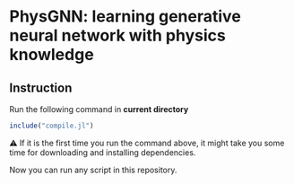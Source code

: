 # PhysGNN: learning generative neural network with physics knowledge

## Instruction 


Run the following command in **current directory** 
```julia
include("compile.jl")
```
⚠️ If it is the first time you run the command above, it might take you some time for downloading and installing dependencies. 

Now you can run any script in this repository. 

